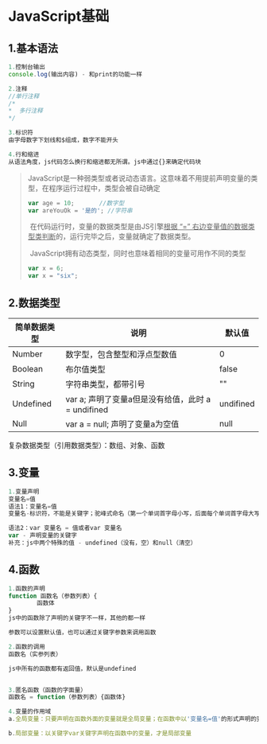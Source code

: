# JavaScript基础

## 1.基本语法

```javascript
1.控制台输出
console.log(输出内容) - 和print的功能一样

2.注释
//单行注释
/*
*  多行注释
*/

3.标识符
由字母数字下划线和$组成，数字不能开头

4.行和缩进
从语法角度，js代码怎么换行和缩进都无所谓。js中通过{}来确定代码块
```

> ​	JavaScript是一种弱类型或者说动态语言。这意味着不用提前声明变量的类型，在程序运行过程中，类型会被自动确定
>
> ```javascript
> var age = 10;		  //数字型
> var areYouOk = '是的'; //字符串
> ```
>
> ​	在代码运行时，变量的数据类型是由JS引擎<u>根据 “=” 右边变量值的数据类型类判断</u>的，运行完毕之后，变量就确定了数据类型。
>
> ​	JavaScript拥有动态类型，同时也意味着相同的变量可用作不同的类型
>
> ```javascript
> var x = 6;
> var x = "six";
> ```

## 2.数据类型

| 简单数据类型    | 说明                                     | 默认值       |
| --------- | -------------------------------------- | --------- |
| Number    | 数字型，包含整型和浮点型数值                         | 0         |
| Boolean   | 布尔值类型                                  | false     |
| String    | 字符串类型，都带引号                             | ""        |
| Undefined | var a;  声明了变量a但是没有给值，此时 a =  undifined | undifined |
| Null      | var a = null; 声明了变量a为空值                | null      |

复杂数据类型（引用数据类型）：数组、对象、函数

## 3.变量

```javascript
1.变量声明
变量名=值
语法1：变量名=值
变量名-标识符，不能是关键字；驼峰式命名（第一个单词首字母小写，后面每个单词首字母大写）；见名思意；严格区分大小写

语法2：var 变量名 = 值或者var 变量名
var - 声明变量的关键字
补充：js中两个特殊的值 - undefined（没有，空）和null（清空）
```

## 4.函数

```javascript
1.函数的声明
function 函数名（参数列表）{
        函数体
}
js中的函数除了声明的关键字不一样，其他的都一样

参数可以设置默认值，也可以通过关键字参数来调用函数

2.函数的调用
函数名（实参列表）

js中所有的函数都有返回值，默认是undefined


3.匿名函数（函数的字面量）
函数名 = function（参数列表）{函数体}

4.变量的作用域
a.全局变量：只要声明在函数外面的变量就是全局变量；在函数中以'变量名=值'的形式声明的变量就是全局变量

b.局部变量：以关键字var关键字声明在函数中的变量，才是局部变量
```